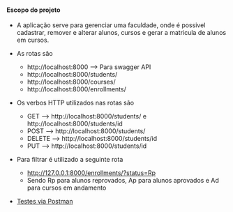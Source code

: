 #### Escopo do projeto

- A aplicação serve para gerenciar uma faculdade, onde é possivel cadastrar, remover e alterar alunos, cursos e gerar a matricula de alunos em cursos.

- As rotas são 
	- http://localhost:8000 --> Para swagger API
    - http://localhost:8000/students/
    - http://localhost:8000/courses/
    - http://localhost:8000/enrollments/

- Os verbos HTTP utilizados nas rotas são 
	- GET --> http://localhost:8000/students/ e http://localhost:8000/students/id
	- POST --> http://localhost:8000/students/
	- DELETE -->  http://localhost:8000/students/id
	- PUT -->  http://localhost:8000/students/id


- Para filtrar é utilizado a seguinte rota
	- http://127.0.0.1:8000/enrollments/?status=Rp
	- Sendo Rp para alunos reprovados, Ap para alunos aprovados e Ad para cursos em andamento

- [Testes via Postman](https://go.postman.co/workspace/My-Workspace~bdd094bb-68b6-4bdf-8d09-99e05e7bb8cc/collection/18510677-f88f7e34-e2be-439b-bf97-fbc4841dfcc5)